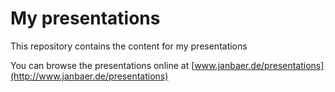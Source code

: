 # My presentations

This repository contains the content for my presentations

You can browse the presentations online at
[www.janbaer.de/presentations](http://www.janbaer.de/presentations)
